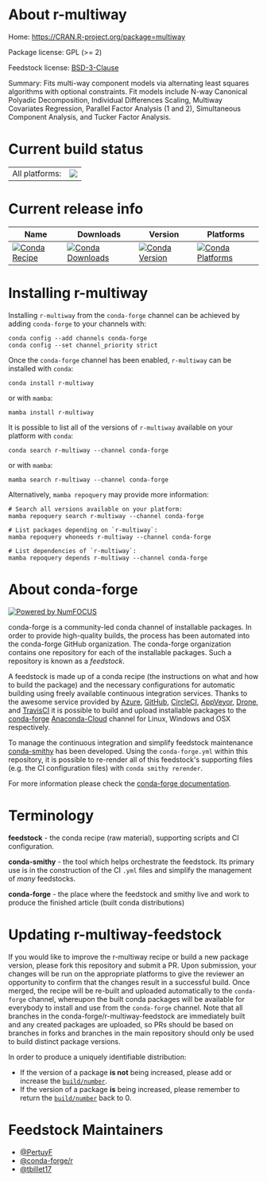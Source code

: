 About r-multiway
================

Home: https://CRAN.R-project.org/package=multiway

Package license: GPL (>= 2)

Feedstock license: [BSD-3-Clause](https://github.com/conda-forge/r-multiway-feedstock/blob/main/LICENSE.txt)

Summary: Fits multi-way component models via alternating least squares algorithms with optional constraints. Fit models include N-way Canonical Polyadic Decomposition, Individual Differences Scaling, Multiway Covariates Regression, Parallel Factor Analysis (1 and 2), Simultaneous Component Analysis, and Tucker Factor Analysis.

Current build status
====================


<table><tr><td>All platforms:</td>
    <td>
      <a href="https://dev.azure.com/conda-forge/feedstock-builds/_build/latest?definitionId=4258&branchName=main">
        <img src="https://dev.azure.com/conda-forge/feedstock-builds/_apis/build/status/r-multiway-feedstock?branchName=main">
      </a>
    </td>
  </tr>
</table>

Current release info
====================

| Name | Downloads | Version | Platforms |
| --- | --- | --- | --- |
| [![Conda Recipe](https://img.shields.io/badge/recipe-r--multiway-green.svg)](https://anaconda.org/conda-forge/r-multiway) | [![Conda Downloads](https://img.shields.io/conda/dn/conda-forge/r-multiway.svg)](https://anaconda.org/conda-forge/r-multiway) | [![Conda Version](https://img.shields.io/conda/vn/conda-forge/r-multiway.svg)](https://anaconda.org/conda-forge/r-multiway) | [![Conda Platforms](https://img.shields.io/conda/pn/conda-forge/r-multiway.svg)](https://anaconda.org/conda-forge/r-multiway) |

Installing r-multiway
=====================

Installing `r-multiway` from the `conda-forge` channel can be achieved by adding `conda-forge` to your channels with:

```
conda config --add channels conda-forge
conda config --set channel_priority strict
```

Once the `conda-forge` channel has been enabled, `r-multiway` can be installed with `conda`:

```
conda install r-multiway
```

or with `mamba`:

```
mamba install r-multiway
```

It is possible to list all of the versions of `r-multiway` available on your platform with `conda`:

```
conda search r-multiway --channel conda-forge
```

or with `mamba`:

```
mamba search r-multiway --channel conda-forge
```

Alternatively, `mamba repoquery` may provide more information:

```
# Search all versions available on your platform:
mamba repoquery search r-multiway --channel conda-forge

# List packages depending on `r-multiway`:
mamba repoquery whoneeds r-multiway --channel conda-forge

# List dependencies of `r-multiway`:
mamba repoquery depends r-multiway --channel conda-forge
```


About conda-forge
=================

[![Powered by
NumFOCUS](https://img.shields.io/badge/powered%20by-NumFOCUS-orange.svg?style=flat&colorA=E1523D&colorB=007D8A)](https://numfocus.org)

conda-forge is a community-led conda channel of installable packages.
In order to provide high-quality builds, the process has been automated into the
conda-forge GitHub organization. The conda-forge organization contains one repository
for each of the installable packages. Such a repository is known as a *feedstock*.

A feedstock is made up of a conda recipe (the instructions on what and how to build
the package) and the necessary configurations for automatic building using freely
available continuous integration services. Thanks to the awesome service provided by
[Azure](https://azure.microsoft.com/en-us/services/devops/), [GitHub](https://github.com/),
[CircleCI](https://circleci.com/), [AppVeyor](https://www.appveyor.com/),
[Drone](https://cloud.drone.io/welcome), and [TravisCI](https://travis-ci.com/)
it is possible to build and upload installable packages to the
[conda-forge](https://anaconda.org/conda-forge) [Anaconda-Cloud](https://anaconda.org/)
channel for Linux, Windows and OSX respectively.

To manage the continuous integration and simplify feedstock maintenance
[conda-smithy](https://github.com/conda-forge/conda-smithy) has been developed.
Using the ``conda-forge.yml`` within this repository, it is possible to re-render all of
this feedstock's supporting files (e.g. the CI configuration files) with ``conda smithy rerender``.

For more information please check the [conda-forge documentation](https://conda-forge.org/docs/).

Terminology
===========

**feedstock** - the conda recipe (raw material), supporting scripts and CI configuration.

**conda-smithy** - the tool which helps orchestrate the feedstock.
                   Its primary use is in the construction of the CI ``.yml`` files
                   and simplify the management of *many* feedstocks.

**conda-forge** - the place where the feedstock and smithy live and work to
                  produce the finished article (built conda distributions)


Updating r-multiway-feedstock
=============================

If you would like to improve the r-multiway recipe or build a new
package version, please fork this repository and submit a PR. Upon submission,
your changes will be run on the appropriate platforms to give the reviewer an
opportunity to confirm that the changes result in a successful build. Once
merged, the recipe will be re-built and uploaded automatically to the
`conda-forge` channel, whereupon the built conda packages will be available for
everybody to install and use from the `conda-forge` channel.
Note that all branches in the conda-forge/r-multiway-feedstock are
immediately built and any created packages are uploaded, so PRs should be based
on branches in forks and branches in the main repository should only be used to
build distinct package versions.

In order to produce a uniquely identifiable distribution:
 * If the version of a package **is not** being increased, please add or increase
   the [``build/number``](https://docs.conda.io/projects/conda-build/en/latest/resources/define-metadata.html#build-number-and-string).
 * If the version of a package **is** being increased, please remember to return
   the [``build/number``](https://docs.conda.io/projects/conda-build/en/latest/resources/define-metadata.html#build-number-and-string)
   back to 0.

Feedstock Maintainers
=====================

* [@PertuyF](https://github.com/PertuyF/)
* [@conda-forge/r](https://github.com/conda-forge/r/)
* [@tbillet17](https://github.com/tbillet17/)

